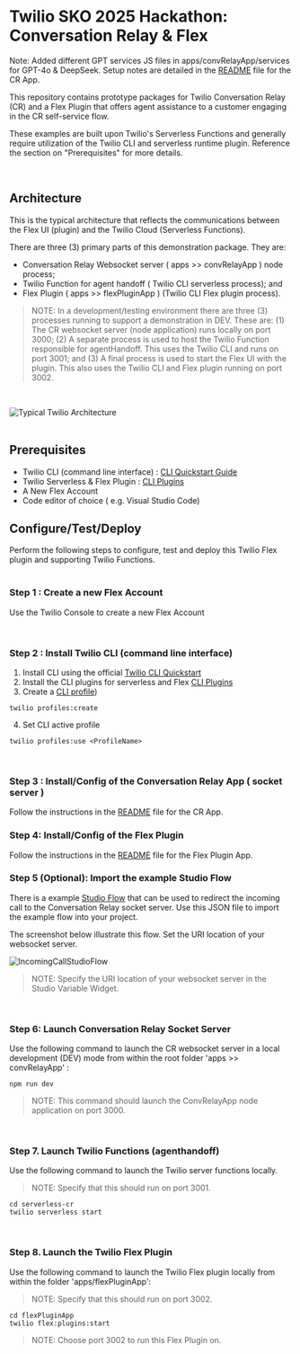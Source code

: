 # Twilio SKO 2025 Hackathon: Conversation Relay & Flex

Note: Added different GPT services JS files in apps/convRelayApp/services for GPT-4o & DeepSeek. Setup notes are detailed in the [README](/apps/convRelayApp/README.md) file for the CR App.

This repository contains prototype packages for Twilio Conversation Relay (CR) and a Flex Plugin that offers agent assistance to a customer engaging in the CR self-service flow.

These examples are built upon Twilio's Serverless Functions and generally require utilization of the Twilio CLI and serverless runtime plugin.  Reference the section on "Prerequisites" for more details.

&nbsp;

## Architecture

This is the typical architecture that reflects the communications between the Flex UI (plugin) and the Twilio Cloud (Serverless Functions).

There are three (3) primary parts of this demonstration package.  They are:
- Conversation Relay Websocket server ( apps >> convRelayApp ) node process;
- Twilio Function for agent handoff ( Twilio CLI serverless process); and
- Flex Plugin ( apps >> flexPluginApp ) (Twilio CLI Flex plugin process).

>NOTE: In a development/testing environment there are three (3) processes running to support a demonstration in DEV.  These are: (1) The CR websocket server (node application) runs locally on port 3000; (2) A separate process is used to host the Twilio Function responsible for agentHandoff.  This uses the Twilio CLI and runs on port 3001; and (3) A final process is used to start the Flex UI with the plugin.  This also uses the Twilio CLI and Flex plugin running on port 3002.

&nbsp;

![Typical Twilio Architecture](/images/convRelayFlexArch.jpg)  
&nbsp;

## Prerequisites

- Twilio CLI (command line interface) : [CLI Quickstart Guide](https://www.twilio.com/docs/twilio-cli/quickstart)
- Twilio Serverless & Flex Plugin : [CLI Plugins](https://www.twilio.com/docs/twilio-cli/plugins)
- A New Flex Account
- Code editor of choice ( e.g. Visual Studio Code)


## Configure/Test/Deploy

Perform the following steps to configure, test and deploy this Twilio Flex plugin and supporting Twilio Functions.  
&nbsp;

### Step 1 : Create a new Flex Account

Use the Twilio Console to create a new Flex Account

&nbsp;

### Step 2 : Install Twilio CLI (command line interface)


1. Install CLI using the official [Twilio CLI Quickstart](https://www.twilio.com/docs/twilio-cli/quickstart)
2. Install the CLI plugins for serverless and Flex [CLI Plugins](https://www.twilio.com/docs/twilio-cli/plugins)
3. Create a [CLI profile](https://www.twilio.com/docs/twilio-cli/general-usage))

```
twilio profiles:create
```

4. Set CLI active profile

```
twilio profiles:use <ProfileName>
```

&nbsp;

### Step 3 : Install/Config of the Conversation Relay App ( socket server )

Follow the instructions in the [README](/apps/convRelayApp/README.md) file for the CR App.

### Step 4: Install/Config of the Flex Plugin

Follow the instructions in the [README](/apps/flexPluginApp/README.md) file for the Flex Plugin App.

### Step 5 (Optional): Import the example Studio Flow

There is a example [Studio Flow](/docs/studio.json) that can be used to redirect the incoming call to the Conversation Relay socket server.  Use this JSON file to import the example flow into your project.

The screenshot below illustrate this flow. Set the URI location of your websocket server.

![IncomingCallStudioFlow](/images/IncomingCallStudioFlow.jpg) 

>NOTE: Specify the URI location of your websocket server in the Studio Variable Widget.

&nbsp;

### Step 6: Launch Conversation Relay Socket Server

Use the following command to launch the CR websocket server in a local development (DEV) mode from within the root folder 'apps >> convRelayApp' :

``` 
npm run dev
```
> NOTE: This command should launch the ConvRelayApp node application on port 3000.

&nbsp;

### Step 7. Launch Twilio Functions (agenthandoff)

Use the following command to launch the Twilio server functions locally.

>NOTE: Specify that this should run on port 3001.

```
cd serverless-cr
twilio serverless start
```
&nbsp;

### Step 8. Launch the Twilio Flex Plugin

Use the following command to launch the Twilio Flex plugin locally from within the folder 'apps/flexPluginApp':

> NOTE: Specify that this should run on port 3002.

```
cd flexPluginApp
twilio flex:plugins:start
```

>NOTE: Choose port 3002 to run this Flex Plugin on.

&nbsp;
